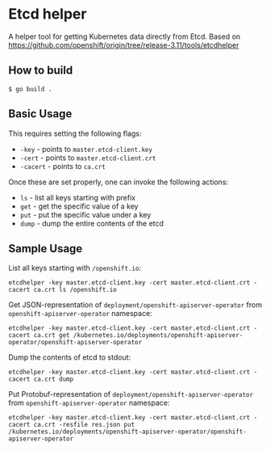 # Etcd helper

A helper tool for getting Kubernetes data directly from Etcd. Based on https://github.com/openshift/origin/tree/release-3.11/tools/etcdhelper

## How to build

    $ go build .

## Basic Usage

This requires setting the following flags:

* `-key` - points to `master.etcd-client.key`
* `-cert` - points to `master.etcd-client.crt`
* `-cacert` - points to `ca.crt`

Once these are set properly, one can invoke the following actions:

* `ls` - list all keys starting with prefix
* `get` - get the specific value of a key
* `put` - put the specific value under a key
* `dump` - dump the entire contents of the etcd

## Sample Usage

List all keys starting with `/openshift.io`:

```
etcdhelper -key master.etcd-client.key -cert master.etcd-client.crt -cacert ca.crt ls /openshift.io
```

Get JSON-representation of `deployment/openshift-apiserver-operator` from `openshift-apiserver-operator` namespace:

```
etcdhelper -key master.etcd-client.key -cert master.etcd-client.crt -cacert ca.crt get /kubernetes.io/deployments/openshift-apiserver-operator/openshift-apiserver-operator
```

Dump the contents of etcd to stdout:

```
etcdhelper -key master.etcd-client.key -cert master.etcd-client.crt -cacert ca.crt dump
```


Put Protobuf-representation of `deployment/openshift-apiserver-operator` from `openshift-apiserver-operator` namespace:

```
etcdhelper -key master.etcd-client.key -cert master.etcd-client.crt -cacert ca.crt -resfile res.json put /kubernetes.io/deployments/openshift-apiserver-operator/openshift-apiserver-operator
```
